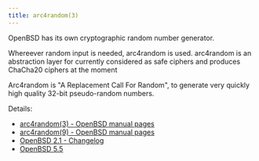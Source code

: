 ```yaml
---
title: arc4random(3)
---
```


OpenBSD has its own cryptographic random number generator.

Whereever random input is needed, arc4random is used. arc4random is 
an abstraction layer for currently considered as safe ciphers and 
produces ChaCha20 ciphers at the moment

Arc4random is "A Replacement Call For Random", to generate very quickly high
quality 32-bit pseudo-random numbers.

Details:
* [arc4random(3) - OpenBSD manual pages](https://man.openbsd.org/arc4random.3)
* [arc4random(9) - OpenBSD manual pages](https://man.openbsd.org/arc4random.9)
* [OpenBSD 2.1 - Changelog](https://www.openbsd.org/plus21.html)
* [OpenBSD 5.5](https://www.openbsd.org/55.html)
